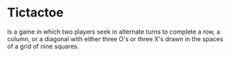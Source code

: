 # Tictactoe
Is a game in which two players seek in alternate turns to complete a row, a column, or a diagonal with either three O's or three X's drawn in the spaces of a grid of nine squares.

